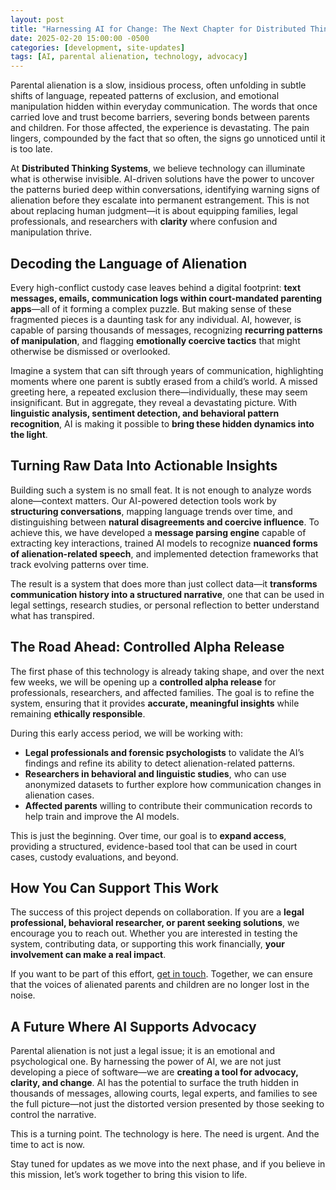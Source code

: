 ```yaml
---
layout: post
title: "Harnessing AI for Change: The Next Chapter for Distributed Thinking Systems"
date: 2025-02-20 15:00:00 -0500
categories: [development, site-updates]
tags: [AI, parental alienation, technology, advocacy]
---
```


Parental alienation is a slow, insidious process, often unfolding in subtle shifts of language, repeated patterns of exclusion, and emotional manipulation hidden within everyday communication. The words that once carried love and trust become barriers, severing bonds between parents and children. For those affected, the experience is devastating. The pain lingers, compounded by the fact that so often, the signs go unnoticed until it is too late.

At **Distributed Thinking Systems**, we believe technology can illuminate what is otherwise invisible. AI-driven solutions have the power to uncover the patterns buried deep within conversations, identifying warning signs of alienation before they escalate into permanent estrangement. This is not about replacing human judgment—it is about equipping families, legal professionals, and researchers with **clarity** where confusion and manipulation thrive.

## Decoding the Language of Alienation

Every high-conflict custody case leaves behind a digital footprint: **text messages, emails, communication logs within court-mandated parenting apps**—all of it forming a complex puzzle. But making sense of these fragmented pieces is a daunting task for any individual. AI, however, is capable of parsing thousands of messages, recognizing **recurring patterns of manipulation**, and flagging **emotionally coercive tactics** that might otherwise be dismissed or overlooked.

Imagine a system that can sift through years of communication, highlighting moments where one parent is subtly erased from a child’s world. A missed greeting here, a repeated exclusion there—individually, these may seem insignificant. But in aggregate, they reveal a devastating picture. With **linguistic analysis, sentiment detection, and behavioral pattern recognition**, AI is making it possible to **bring these hidden dynamics into the light**.

## Turning Raw Data Into Actionable Insights

Building such a system is no small feat. It is not enough to analyze words alone—context matters. Our AI-powered detection tools work by **structuring conversations**, mapping language trends over time, and distinguishing between **natural disagreements and coercive influence**. To achieve this, we have developed a **message parsing engine** capable of extracting key interactions, trained AI models to recognize **nuanced forms of alienation-related speech**, and implemented detection frameworks that track evolving patterns over time.

The result is a system that does more than just collect data—it **transforms communication history into a structured narrative**, one that can be used in legal settings, research studies, or personal reflection to better understand what has transpired.

## The Road Ahead: Controlled Alpha Release

The first phase of this technology is already taking shape, and over the next few weeks, we will be opening up a **controlled alpha release** for professionals, researchers, and affected families. The goal is to refine the system, ensuring that it provides **accurate, meaningful insights** while remaining **ethically responsible**.

During this early access period, we will be working with:

- **Legal professionals and forensic psychologists** to validate the AI’s findings and refine its ability to detect alienation-related patterns.
- **Researchers in behavioral and linguistic studies**, who can use anonymized datasets to further explore how communication changes in alienation cases.
- **Affected parents** willing to contribute their communication records to help train and improve the AI models.

This is just the beginning. Over time, our goal is to **expand access**, providing a structured, evidence-based tool that can be used in court cases, custody evaluations, and beyond.

## How You Can Support This Work

The success of this project depends on collaboration. If you are a **legal professional, behavioral researcher, or parent seeking solutions**, we encourage you to reach out. Whether you are interested in testing the system, contributing data, or supporting this work financially, **your involvement can make a real impact**.

If you want to be part of this effort, [get in touch](/contact). Together, we can ensure that the voices of alienated parents and children are no longer lost in the noise.

## A Future Where AI Supports Advocacy

Parental alienation is not just a legal issue; it is an emotional and psychological one. By harnessing the power of AI, we are not just developing a piece of software—we are **creating a tool for advocacy, clarity, and change**. AI has the potential to surface the truth hidden in thousands of messages, allowing courts, legal experts, and families to see the full picture—not just the distorted version presented by those seeking to control the narrative.

This is a turning point. The technology is here. The need is urgent. And the time to act is now.

Stay tuned for updates as we move into the next phase, and if you believe in this mission, let’s work together to bring this vision to life.

